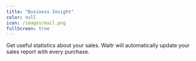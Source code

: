 ```yaml
---
title: "Business Insight"
color: null
icon: /images/mail.png
fullScreen: true
---
```

Get useful statistics about your sales. Waitr will automatically update your sales report with every purchase.